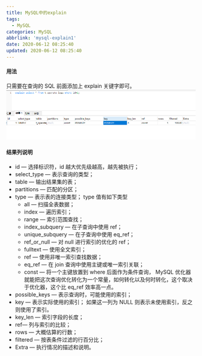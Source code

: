 ```yaml
---
title: MySQL中的explain
tags:
  - MySQL
categories: MySQL
abbrlink: 'mysql-explain1'
date: 2020-06-12 08:25:40
updated: 2020-06-12 08:25:40
---
```


#### 用法
  只需要在查询的 SQL 前面添加上 explain 关键字即可。
![](/images/mysql_explain_1.png)

#### 结果列说明
- id — 选择标识符，id 越大优先级越高，越先被执行；
- select_type — 表示查询的类型；
- table — 输出结果集的表；
- partitions — 匹配的分区；
- type — 表示表的连接类型；
    type 值有如下类型
    - all — 扫描全表数据；
    - index — 遍历索引；
    - range — 索引范围查找；
    - index_subquery — 在子查询中使用 ref；
    - unique_subquery — 在子查询中使用 eq_ref；
    - ref_or_null — 对 null 进行索引的优化的 ref；
    - fulltext — 使用全文索引；
    - ref — 使用非唯一索引查找数据；
    - eq_ref — 在 join 查询中使用主键或唯一索引关联；
    - const — 将一个主键放置到 where 后面作为条件查询， MySQL 优化器就能把这次查询优化转化为一个常量，如何转化以及何时转化，这个取决于优化器，这个比 eq_ref 效率高一点。
- possible_keys — 表示查询时，可能使用的索引；
- key — 表示实际使用的索引；
    如果这一列为 NULL 则表示未使用索引，反之则使用了索引。
- key_len — 索引字段的长度；
- ref—  列与索引的比较；
- rows — 大概估算的行数；
- filtered — 按表条件过滤的行百分比；
- Extra — 执行情况的描述和说明。
